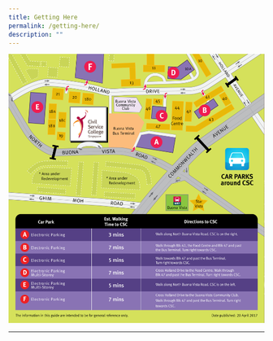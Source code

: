 ```yaml
---
title: Getting Here
permalink: /getting-here/
description: ""
---
```

<img src="images/civilservicecollege_gettinghere.jpg">


<hr>